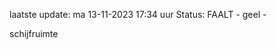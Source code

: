 laatste update: 
ma 13-11-2023 17:34   uur 
Status: FAALT - geel - 
<div class="service Y">schijfruimte</div>